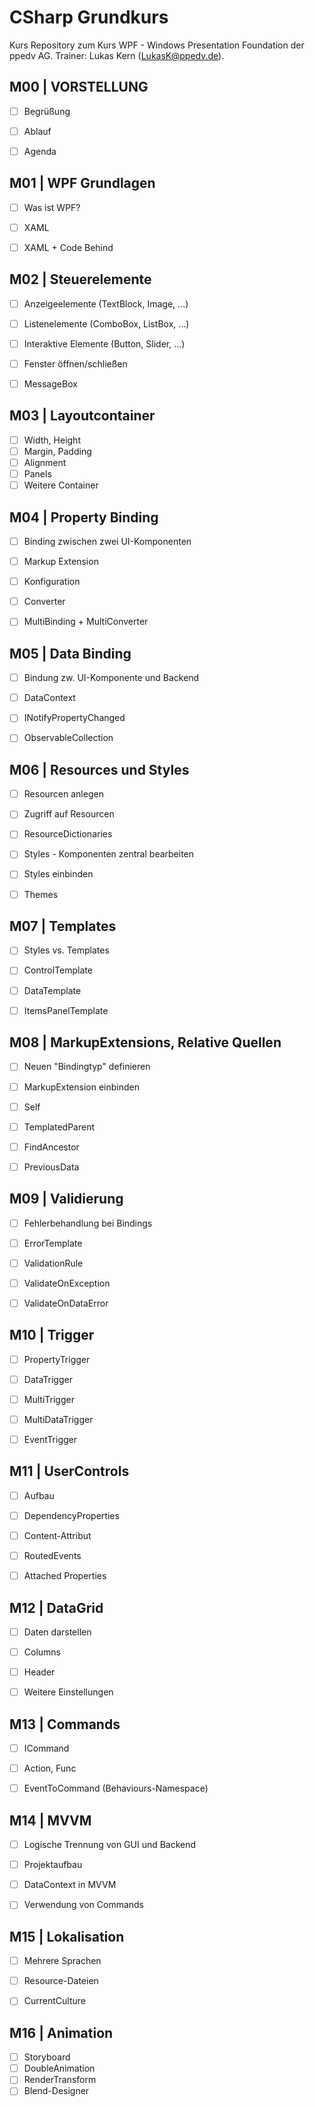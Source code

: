# CSharp Grundkurs

Kurs Repository zum Kurs WPF - Windows Presentation Foundation der ppedv AG. Trainer: Lukas Kern (LukasK@ppedv.de).

## M00 | VORSTELLUNG

- [ ] Begrüßung
- [ ] Ablauf
- [ ] Agenda


## M01 | WPF Grundlagen
- [ ] Was ist WPF?
- [ ] XAML
- [ ] XAML + Code Behind


## M02 | Steuerelemente
- [ ] Anzeigeelemente (TextBlock, Image, ...)
- [ ] Listenelemente (ComboBox, ListBox, ...)
- [ ] Interaktive Elemente (Button, Slider, ...)
- [ ] Fenster öffnen/schließen
- [ ] MessageBox
 

## M03 | Layoutcontainer
- [ ] Width, Height
- [ ] Margin, Padding
- [ ] Alignment
- [ ] Panels
- [ ] Weitere Container

## M04 | Property Binding
- [ ] Binding zwischen zwei UI-Komponenten
- [ ] Markup Extension
- [ ] Konfiguration
- [ ] Converter  
- [ ] MultiBinding + MultiConverter


## M05 | Data Binding
- [ ] Bindung zw. UI-Komponente und Backend  
- [ ] DataContext
- [ ] INotifyPropertyChanged
- [ ] ObservableCollection


## M06 | Resources und Styles
- [ ] Resourcen anlegen
- [ ] Zugriff auf Resourcen
- [ ] ResourceDictionaries
- [ ] Styles - Komponenten zentral bearbeiten
- [ ] Styles einbinden
- [ ] Themes


## M07 | Templates
- [ ] Styles vs. Templates
- [ ] ControlTemplate
- [ ] DataTemplate
- [ ] ItemsPanelTemplate


## M08 | MarkupExtensions, Relative Quellen
- [ ] Neuen "Bindingtyp" definieren
- [ ] MarkupExtension einbinden
- [ ] Self
- [ ] TemplatedParent
- [ ] FindAncestor
- [ ] PreviousData


## M09 | Validierung
- [ ] Fehlerbehandlung bei Bindings
- [ ] ErrorTemplate
- [ ] ValidationRule
- [ ] ValidateOnException
- [ ] ValidateOnDataError 


## M10 | Trigger
- [ ] PropertyTrigger
- [ ] DataTrigger
- [ ] MultiTrigger
- [ ] MultiDataTrigger
- [ ] EventTrigger


## M11 | UserControls
- [ ] Aufbau
- [ ] DependencyProperties
- [ ] Content-Attribut
- [ ] RoutedEvents  
- [ ] Attached Properties  


## M12 | DataGrid
- [ ] Daten darstellen 
- [ ] Columns
- [ ] Header
- [ ] Weitere Einstellungen


## M13 | Commands
- [ ] ICommand
- [ ] Action, Func
- [ ] EventToCommand (Behaviours-Namespace)


## M14 | MVVM
- [ ] Logische Trennung von GUI und Backend
- [ ] Projektaufbau
- [ ] DataContext in MVVM
- [ ] Verwendung von Commands


## M15 | Lokalisation
- [ ] Mehrere Sprachen
- [ ] Resource-Dateien
- [ ] CurrentCulture


## M16 | Animation
- [ ] Storyboard
- [ ] DoubleAnimation
- [ ] RenderTransform
- [ ] Blend-Designer